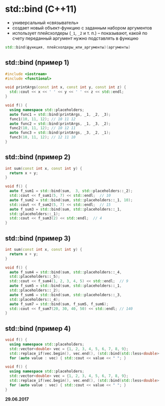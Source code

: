 std::bind (С++11)
===

* универсальный «связыватель»
* создает новый объект-функцию с заданным  набором аргументов
* использует плейсхолдеры (`_1`, `_2` и т. п.) – показывают, какой по счету переданный  аргумент нужно подставлять в функцию

```cpp
std::bind(функция, плейсхолдеры_или_аргументы)(аргументы)
```

std::bind (пример 1)
---

```cpp
#include <iostream>
#include <functional>

void printArgs(const int x, const int y, const int z) {
  std::cout << x << ' ' << y << ' ' << z << std::endl;
}

void f() {
  using namespace std::placeholders;
  auto func1 = std::bind(printArgs, _1, _2, _3);
  func1(10, 11, 12); // 10 11 12
  auto func2 = std::bind(printArgs, _1, _3, _2);
  func2(10, 11, 12); // 10 12 11
  auto func3 = std::bind(printArgs, _3, _2, _1);
  func3(10, 11, 12); // 12 11 10
}
```

std::bind (пример 2)
---

```cpp
int sum(const int x, const int y) {
  return x + y;
}

void f() {
  auto f_sum1 = std::bind(sum,  3, std::placeholders::_2);
  std::cout << f_sum1(5, 7) << std::endl;  // 10
  auto f_sum2 = std::bind(sum, std::placeholders::_1, 10); 
  std::cout << f_sum2(5, 7) << std::endl;  // 15
  auto f_sum3 = std::bind(sum, std::placeholders::_1, 
  std::placeholders::_1); 
  std::cout << f_sum3(2) << std::endl;  // 4
}

```

std::bind (пример 3)
---

```cpp
int sum(const int x, const int y) {
  return x + y;
}

void f() {
  auto f_sum4 = std::bind(sum, std::placeholders::_4, 
  std::placeholders::_5); 
  std::cout << f_sum4(1, 2, 3, 4, 5) << std::endl;  // 9
  auto f_sum5 = std::bind(sum, std::placeholders::_1, 
  std::placeholders::_2);
  auto f_sum6 = std::bind(sum, std::placeholders::_3, 
  std::placeholders::_4);
  auto f_sum7 = std::bind(sum, f_sum5, f_sum6);
  std::cout << f_sum7(20, 30, 40, 50) << std::endl; // 140
}
```

std::bind (пример 4)
---

```cpp
void f() {
  using namespace std::placeholders;
  std::vector<double> vec = {1, 2, 3, 4, 5, 6, 7, 8, 9};
  std::replace_if(vec.begin(), vec.end(), (std::bind(std::less<double>(), _1, 5)), 0);
  for (auto value : vec) { std::cout << value << " "; }
```

```cpp
void f() {
  using namespace std::placeholders;
  std::vector<double> vec = {1, 2, 3, 4, 5, 6, 7, 8, 9};
  std::replace_if(vec.begin(), vec.end(), (std::bind(std::less<double>(), 5, _1)), 0);
  for (auto value : vec) { std::cout << value << " "; }
}
```

**29.06.2017**
